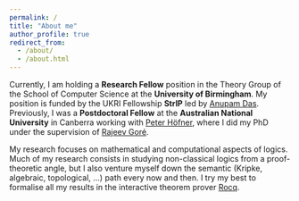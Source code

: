 ```yaml
---
permalink: /
title: "About me"
author_profile: true
redirect_from: 
  - /about/
  - /about.html
---
```


Currently, I am holding a __Research Fellow__ position in the Theory Group of the School of Computer Science at the __University of Birmingham__. My position is funded by the UKRI Fellowship __StrIP__ led by [Anupam Das](https://www.anupamdas.com). Previously, I was a __Postdoctoral Fellow__ at the __Australian National University__ in Canberra working with [Peter Höfner](https://comp.anu.edu.au/people/peter-hoefner/), where I did my PhD under the supervision of [Rajeev Goré](https://scholar.google.co.uk/citations?user=2lWIhEgAAAAJ&hl).

My research focuses on mathematical and computational aspects of logics. Much of my research consists in studying non-classical logics from a proof-theoretic angle, but I also venture myself down the semantic (Kripke, algebraic, topological, ...) path every now and then. I try my best to formalise all my results in the interactive theorem prover [Rocq](https://rocq-prover.org).
